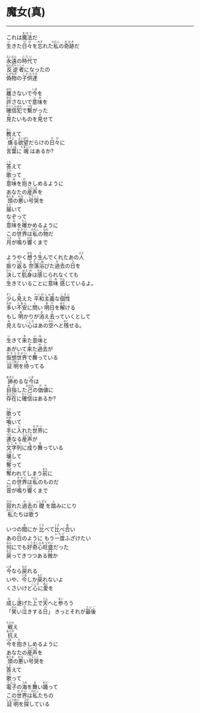 # 魔女(真)
---
<lyric>
これは<ruby>魔法<rt>まほう</rt></ruby>だ<br/>
<ruby>生<rt>い</rt></ruby>きた<ruby>日々<rt>ひび</rt></ruby>を<ruby>忘<rt>わす</rt></ruby>れた<ruby>私<rt>わたし</rt></ruby>の<ruby>奇跡<rt>きせき</rt></ruby>だ<br/>
<br/>
<ruby>永遠<rt>えいえん</rt></ruby>の<ruby>時代<rt>じだい</rt></ruby>で<br/>
<ruby>反逆者<rt>はんぎゃくしゃ</rt></ruby>になったの<br/>
<ruby>偽物<rt>にせもの</rt></ruby>の<ruby>子供<rt>こども</rt></ruby><ruby>達<rt>たち</rt></ruby><br/>
<br/>
<ruby>離<rt>はな</rt></ruby>さないで<ruby>今<rt>いま</rt></ruby>を<br/>
<ruby>許<rt>ゆる</rt></ruby>さないで<ruby>意味<rt>いみ</rt></ruby>を<br/>
<ruby>確信犯<rt>かくしんはん</rt></ruby>で<ruby>繋<rt>つな</rt></ruby>がった<br/>
<ruby>見<rt>み</rt></ruby>たいものを<ruby>見<rt>み</rt></ruby>せて<br/>
<br/>
<ruby>教<rt>おし</rt></ruby>えて<br/>
<ruby>燻<rt>くすぶ</rt></ruby>る<ruby>欲望<rt>よくぼう</rt></ruby>だらけの<ruby>日々<rt>ひび</rt></ruby>に<br/>
<ruby>言葉<rt>ことば</rt></ruby>に<ruby>魂<rt>たましい</rt></ruby>はあるか?<br/>
<br/>
<ruby>答<rt>こた</rt></ruby>えて<br/>
<ruby>歌<rt>うた</rt></ruby>って<br/>
<ruby>意味<rt>いみ</rt></ruby>を<ruby>抱<rt>だ</rt></ruby>きしめるように<br/>
あなたの<ruby>産声<rt>うぶごえ</rt></ruby>を<br/>
<ruby>頭<rt>あたま</rt></ruby>の<ruby>悪<rt>わる</rt></ruby>い<ruby>号哭<rt>ごうこく</rt></ruby>を<br/>
<ruby>届<rt>とど</rt></ruby>いて<br/>
なぞって<br/>
<ruby>意味<rt>いみ</rt></ruby>を<ruby>確<rt>たし</rt></ruby>かめるように<br/>
この<ruby>世界<rt>せかい</rt></ruby>は<ruby>私<rt>わたし</rt></ruby>の<ruby>物<rt>もの</rt></ruby>だ<br/>
<ruby>月<rt>つき</rt></ruby>が<ruby>鳴<rt>な</rt></ruby>り<ruby>響<rt>ひび</rt></ruby>くまで<br/>
<br/>
ようやく<ruby>想<rt>おも</rt></ruby>う<ruby>生<rt>う</rt></ruby>んでくれたあの<ruby>人<rt>ひと</rt></ruby><br/>
<ruby>振<rt>ふ</rt></ruby>り<ruby>返<rt>かえ</rt></ruby>る <ruby>奈落浴<rt>ならくあ</rt></ruby>びた<ruby>過去<rt>かこ</rt></ruby>の<ruby>日<rt>ひ</rt></ruby>を<br/>
<ruby>決<rt>けっ</rt></ruby>して<ruby>肌身<rt>はだみ</rt></ruby>は<ruby>感<rt>かん</rt></ruby>じられなくても<br/>
<ruby>生<rt>い</rt></ruby>きていることに<ruby>意味<rt>いみ</rt></ruby> <ruby>感<rt>かん</rt></ruby>じているよ。<br/>
<br/>
<ruby>少<rt>すこ</rt></ruby>し<ruby>見<rt>み</rt></ruby>えた <ruby>平和主義<rt>へいわしゅぎ</rt></ruby>な<ruby>個性<rt>こせい</rt></ruby><br/>
<ruby>多<rt>おお</rt></ruby>い<ruby>不安<rt>ふあん</rt></ruby>に<ruby>問<rt>と</rt></ruby>い <ruby>明日<rt>あす</rt></ruby>を<ruby>解<rt>ほど</rt></ruby>ける<br/>
もし <ruby>明<rt>あ</rt></ruby>かりが<ruby>消<rt>き</rt></ruby>え<ruby>去<rt>さ</rt></ruby>っていくとして<br/>
<ruby>見<rt>み</rt></ruby>えない<ruby>心<rt>こころ</rt></ruby>はあの<ruby>空<rt>そら</rt></ruby>へと<ruby>残<rt>のこ</rt></ruby>せる。<br/>
<br/>
<ruby>生<rt>い</rt></ruby>きて<ruby>来<rt>き</rt></ruby>た<ruby>意味<rt>いみ</rt></ruby>と<br/>
あがいて<ruby>来<rt>き</rt></ruby>た<ruby>過去<rt>かこ</rt></ruby>が<br/>
<ruby>仮想<rt>かそう</rt></ruby><ruby>世界<rt>せかい</rt></ruby>で<ruby>舞<rt>ま</rt></ruby>っている<br/>
<ruby>証明<rt>しょうめい</rt></ruby>を<ruby>待<rt>ま</rt></ruby>ってる<br/>
<br/>
<ruby>諦<rt>あきら</rt></ruby>めるな<ruby>今<rt>いま</rt></ruby>は<br/>
<ruby>目指<rt>めざ</rt></ruby>した<ruby>己<rt>おのれ</rt></ruby>の<ruby>価値<rt>かち</rt></ruby>に<br/>
<ruby>存在<rt>そんざい</rt></ruby>に<ruby>確信<rt>かくしん</rt></ruby>はあるか?<br/>
<br/>
<ruby>歌<rt>うた</rt></ruby>って<br/>
<ruby>喚<rt>わめ</rt></ruby>いて<br/>
<ruby>手<rt>て</rt></ruby>に<ruby>入<rt>い</rt></ruby>れた<ruby>世界<rt>せかい</rt></ruby>に<br/>
<ruby>連<rt>つら</rt></ruby>なる<ruby>産声<rt>うぶごえ</rt></ruby>が<br/>
<ruby>文字列<rt>もじれつ</rt></ruby>に<ruby>成<rt>な</rt></ruby>り<ruby>舞<rt>ま</rt></ruby>っている<br/>
<ruby>壊<rt>こわ</rt></ruby>して<br/>
<ruby>奪<rt>うば</rt></ruby>って<br/>
<ruby>奪<rt>うば</rt></ruby>われてしまう<ruby>前<rt>まえ</rt></ruby>に<br/>
この<ruby>世界<rt>せかい</rt></ruby>は<ruby>私<rt>わたし</rt></ruby>のものだ<br/>
<ruby>音<rt>おと</rt></ruby>が<ruby>鳴<rt>な</rt></ruby>り<ruby>響<rt>ひび</rt></ruby>くまで<br/>
<br/>
<ruby>寂<rt>さび</rt></ruby>れた<ruby>過去<rt>かこ</rt></ruby>の<ruby>礎<rt>いしずえ</rt></ruby>を<ruby>踏<rt>ふ</rt></ruby>みにじり<br/>
<ruby>私<rt>わたし</rt></ruby>たちは<ruby>歌<rt>うた</rt></ruby>う<br/>
<br/>
いつの<ruby>間<rt>ま</rt></ruby>にか <ruby>比<rt>くら</rt></ruby>べて<ruby>比<rt>くら</rt></ruby>べ<ruby>合<rt>あ</rt></ruby>い<br/>
あの<ruby>日<rt>ひ</rt></ruby>のように もう<ruby>一度<rt>いちど</rt></ruby>ふざけたい<br/>
<ruby>何<rt>なん</rt></ruby>にでも<ruby>好奇心旺盛<rt>こうきしんおうせい</rt></ruby>だった<br/>
<ruby>戻<rt>もど</rt></ruby>ってきつつある<ruby>微<rt>かす</rt></ruby>か<br/>
<br/>
<ruby>今<rt>いま</rt></ruby>なら<ruby>戻<rt>もど</rt></ruby>れる<br/>
いや、<ruby>今<rt>いま</rt></ruby>しか<ruby>戻<rt>もど</rt></ruby>れないよ<br/>
くさいけど<ruby>心<rt>こころ</rt></ruby>に<ruby>愛<rt>あい</rt></ruby>を<br/>
<br/>
<ruby>成<rt>な</rt></ruby>し<ruby>遂<rt>と</rt></ruby>げた<ruby>上<rt>うえ</rt></ruby>で<ruby>天<rt>てん</rt></ruby>へと<ruby>参<rt>まい</rt></ruby>ろう<br/>
「<ruby>笑<rt>わら</rt></ruby>い<ruby>泣<rt>な</rt></ruby>きする<ruby>日<rt>ひ</rt></ruby>」 きっとそれが<ruby>最後<rt>さいご</rt></ruby><br/>
<br/>
<ruby>戦<rt>たたか</rt></ruby>え<br/>
<ruby>抗<rt>あらが</rt></ruby>え<br/>
<ruby>今<rt>いま</rt></ruby>を<ruby>抱<rt>だ</rt></ruby>きしめるように<br/>
あなたの<ruby>産声<rt>うぶごえ</rt></ruby>を<br/>
<ruby>頭<rt>あたま</rt></ruby>の<ruby>悪<rt>わる</rt></ruby>い<ruby>号哭<rt>ごうこく</rt></ruby>を<br/>
<ruby>答<rt>こた</rt></ruby>えて<br/>
<ruby>歌<rt>うた</rt></ruby>って<br/>
<ruby>電子<rt>でんし</rt></ruby>の<ruby>海<rt>うみ</rt></ruby>を<ruby>舞<rt>ま</rt></ruby>い<ruby>踊<rt>おど</rt></ruby>って<br/>
この<ruby>世界<rt>せかい</rt></ruby>は<ruby>私<rt>わたし</rt></ruby>たちの<br/>
<ruby>証明<rt>しょうめい</rt></ruby>を<ruby>探<rt>さが</rt></ruby>している<br/>
</lyric>
